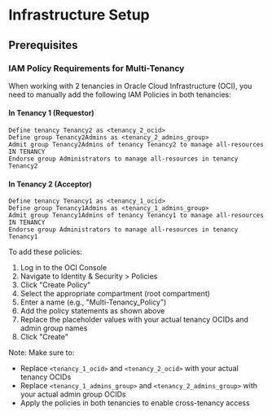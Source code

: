 # Infrastructure Setup

## Prerequisites

### IAM Policy Requirements for Multi-Tenancy

When working with 2 tenancies in Oracle Cloud Infrastructure (OCI), you need to manually add the following IAM Policies in both tenancies:

#### In Tenancy 1 (Requestor)

```hcl
Define tenancy Tenancy2 as <tenancy_2_ocid>
Define group Tenancy2Admins as <tenancy_2_admins_group>
Admit group Tenancy2Admins of tenancy Tenancy2 to manage all-resources IN TENANCY
Endorse group Administrators to manage all-resources in tenancy Tenancy2
```

#### In Tenancy 2 (Acceptor)

```hcl
Define tenancy Tenancy1 as <tenancy_1_ocid>
Define group Tenancy1Admins as <tenancy_1_admins_group>
Admit group Tenancy1Admins of tenancy Tenancy1 to manage all-resources IN TENANCY
Endorse group Administrators to manage all-resources in tenancy Tenancy1
```

To add these policies:

1. Log in to the OCI Console
2. Navigate to Identity & Security > Policies
3. Click "Create Policy"
4. Select the appropriate compartment (root compartment)
5. Enter a name (e.g., "Multi-Tenancy_Policy")
6. Add the policy statements as shown above
7. Replace the placeholder values with your actual tenancy OCIDs and admin group names
8. Click "Create"

Note: Make sure to:

- Replace `<tenancy_1_ocid>` and `<tenancy_2_ocid>` with your actual tenancy OCIDs
- Replace `<tenancy_1_admins_group>` and `<tenancy_2_admins_group>` with your actual admin group OCIDs
- Apply the policies in both tenancies to enable cross-tenancy access
